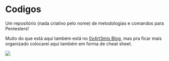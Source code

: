 # Codigos

Um repositório (nada criativo pelo nome) de metodologias e comandos para Pentesters!

Muito do que está aqui também está no [0x4rt3mis Blog](https://0x4rt3mis.github.io), mas pra ficar mais organizado colocarei aqui também em forma de cheat sheet.

![](ttps://raw.githubusercontent.com/0x4rt3mis/0x4rt3mis.github.io/master/img/aleatorias/logo.png)